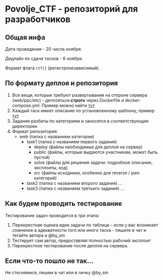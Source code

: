 # Povolje_CTF - репозиторий для разработчиков

## Общая инфа

Дата проведения - 20 числа ноября.

Дедлайн по сдаче тасков - 6 ноября.

Формат флага `ctf{}` (регистронезависимый).

## По формату деплоя и репозитория

1. Все вещи, которые требуют развертывания на стороне сервера (web/ppc/etc) - деплояться **строго** через Dockerfile и docker-compose.yml. Пример можно найти [тут](example/sometask_1/deploy)
2. Каждый таск имеет описание по установленному шаблону, пример [тут](example/sometask_1/README.md)
3. Задания разбиты по категориям и заносятся в соответствующие директории.
4. Формат репозитория:
   - web (папка с названием категории)
     - task1 (папка с названием первого задания)
       - deploy (файлы необходимые для деплоя на сервер)
       - public (файлы, которые выдаются участникам, может быть пустой)
       - solve (файлы для решения задачи: подробное описание, эксплоиты, код)
       - src (файлы исходники, особенно для reverse / pwn категорий)
     - task2 (папка с названием второго задания)
       ...
     - task3 (папка с названием третьего задания)
       ...

## Как будем проводить тестирование

Тестирование задач проводится в три этапа:
1. Перекрестная оценка идеи задачи по таблице - если у вас возникает сомнение в адекватности того или иного таска - пишите в чат и тегайте автора и @by_sm
2. Тестирует сам автор, предоставляя полностью рабочий эксплоит 
3. Перекрестное тестирование после деплоя на сервера.

## Если что-то пошло не так...

Не стесняемся, пишем в чат или в личку @by_sm


